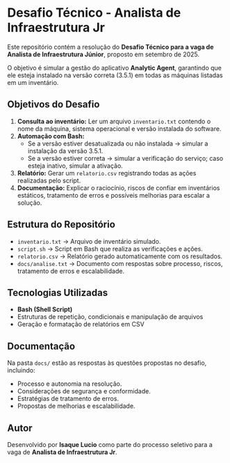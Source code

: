 # Desafio Técnico - Analista de Infraestrutura Jr

Este repositório contém a resolução do **Desafio Técnico para a vaga de Analista de Infraestrutura Júnior**, proposto em setembro de 2025.

O objetivo é simular a gestão do aplicativo **Analytic Agent**, garantindo que ele esteja instalado na versão correta (3.5.1) em todas as máquinas listadas em um inventário.

##  Objetivos do Desafio

1. **Consulta ao inventário:** Ler um arquivo `inventario.txt` contendo o nome da máquina, sistema operacional e versão instalada do software.
2. **Automação com Bash:**
   * Se a versão estiver desatualizada ou não instalada → simular a instalação da versão 3.5.1.
   * Se a versão estiver correta → simular a verificação do serviço; caso esteja inativo, simular a ativação.
3. **Relatório:** Gerar um `relatorio.csv` registrando todas as ações realizadas pelo script.
4. **Documentação:** Explicar o raciocínio, riscos de confiar em inventários estáticos, tratamento de erros e possíveis melhorias para escalar a solução.

##  Estrutura do Repositório

* `inventario.txt` → Arquivo de inventário simulado.
* `script.sh` → Script em Bash que realiza as verificações e ações.
* `relatorio.csv` → Relatório gerado automaticamente com os resultados.
* `docs/analise.txt` → Documento com respostas sobre processo, riscos, tratamento de erros e escalabilidade.

##  Tecnologias Utilizadas

* **Bash (Shell Script)**
* Estruturas de repetição, condicionais e manipulação de arquivos
* Geração e formatação de relatórios em CSV

##  Documentação

Na pasta `docs/` estão as respostas às questões propostas no desafio, incluindo:

* Processo e autonomia na resolução.
* Considerações de segurança e conformidade.
* Estratégias de tratamento de erros.
* Propostas de melhorias e escalabilidade.

##  Autor

Desenvolvido por **Isaque Lucio** como parte do processo seletivo para a vaga de **Analista de Infraestrutura Jr**.
